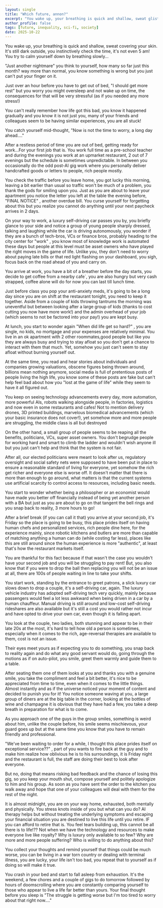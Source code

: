 ```yaml
---
layout: single
title: "Which future, annon?"
excerpt: "You wake up, your breathing is quick and shallow, sweat glistening all over your skin..."
author_profile: false
tags: [future, inequality, sci-fi, society]
date: 2025-10-22
---
```



You wake up, your breathing is quick and shallow, sweat covering your skin. It's still dark outside, you instinctively check the time, it's not even 5 am! You try to calm yourself down by breathing slowly...

"Just another nightmare" you think to yourself, how many so far just this month? way more than normal, you know something is wrong but you just can't put your finger on it.

Just over an hour before you have to get out of bed, "I should get more rest" but you worry you might oversleep and not wake up on time, the consequences for that will be very stressful (as if you needed any more stress!)

You can't really remember how life got this bad, you know it happened gradually and you know it is not just you, many of your friends and colleagues seem to be having similar experiences, you are all stuck!

You catch yourself mid-thought, "Now is not the time to worry, a long day ahead...."

After a restless period of time you are out of bed, getting ready for work...For your first job that is. You work full time as a pre-school teacher and during the evenings you work at an upmarket restaurant, 2 out of 7 evenings but the schedule is sometimes unpredictable. In between you occasionally do the odd post-AI gig work where you personally deliver handcrafted goods or letters to people, rich people mostly.

You check the traffic before you leave home, you got lucky this morning, leaving a bit earlier than usual so traffic won't be much of a problem, you thank the gods for smiling upon you. Just as you are about to leave your apartment you notice the letter you left at the table the evening before, "FINAL NOTICE" , another overdue bill. You curse yourself for forgetting about this but you realize you cannot do anything until your next paycheck arrives in 2 days.

On your way to work, a luxury self-driving car passes you by, you briefly glance to your side and notice a group of young people sharply dressed, talking and laughing while the car is driving autonomously, you wonder if they are a bunch of tech-bros, VCs or finance bros, probably heading to the city center for "work" , you know most of knowledge work is automated these days but people at this level must be asset owners who have played the right moves in the game of life. Unlike you, they don't need to worry about paying late bills or that red light flashing on your dashboard, you sigh, focus back on the road ahead of you and carry on.

You arrive at work, you have a bit of a breather before the day starts, you decide to get coffee from a nearby cafe`, you are also hungry but very cash strapped, coffee alone will do for now you can last till lunch time.

Just before class you pop your anti-anxiety meds, it's going to be a long day since you are on shift at the restaurant tonight, you need to keep it together. Aside from a couple of kids throwing tantrums the morning was uneventful but between looking after a large group of kids (thanks to cost cutting you now have more work!) and the admin overhead of your job (which seems to not be factored into your pay!) you are kept busy.

At lunch, you start to wonder again "When did life get so hard?" , you are single, no kids, no mortgage and your expenses are relatively minimal. You live in an ok apartment with 2 other roommates,good people but like you they are always busy and trying to stay afloat so you don't get a chance to interact with them that much. Yet, somehow you just can't seem to stay afloat without burning yourself out.

At the same time, you read and hear stories about individuals and companies growing valuations, obscene figures being thrown around, billions mean nothing anymore, social media is full of pretentious posts of people living the high life, you know some of these posts are fake but can't help feel bad about how you "lost at the game of life" while they seem to have it all figured out.

You keep on seeing technology advancements every day, more automation, more powerful AIs, robots walking alongside people, in factories, logistics and now even in some restaurants and cafes! Not to mention delivery drones, 3D printed buildings, marvelous biomedical advancements (which your basic insurance does not cover!), yet somehow more and more people are struggling, the middle class is all but destroyed

On the other hand, a small group of people seems to be reaping all the benefits, politicians, VCs, super asset owners. You don't begrudge people for working hard and smart to climb the ladder and wouldn't wish anyone ill but you just can't help and think that the system is not fair.

After all, our elected politicians were meant to look after us, regulatory oversight and social safety nets were supposed to have been put in place to ensure a reasonable standard of living for everyone, yet somehow the rich get richer and everyone else is worse off. It doesn't matter that there is more than enough to go around, what matters is that the current systems use artificial scarcity to control access to resources, including basic needs.


You start to wonder whether being a philosopher or an economist would have made you better off financially instead of being yet another person with a BA but just as you are about to go on that tangent the bell rings and you snap back to reality, 3 more hours to go!

After a brief break (if you can call it that) you arrive at your second job, it's Friday so the place is going to be busy, this place prides itself on having human chefs and personalized services, rich people dine here, for the experience mainly, since robotic kitchens and butlers are more than capable of matching anything a human can do (while costing far less), places like this are still around since the human experience is more "authentic", at least that's how the restaurant markets itself.

You are thankful for this fact because if that wasn't the case you wouldn't have your second job and you will be struggling to pay rent! But, you also know that if you were to drop the ball then replacing you will not be an issue at all, there are 100s of people waiting in line to take your shifts.

You start work, standing by the entrance to greet patrons, a slick luxury car slows down to drop a couple, it's a self-driving car, again. The luxury vehicle industry has adopted self-driving tech very quickly, mainly because passengers would feel a lot less awkward when being driven in a car by a human chauffeur. Manual driving is still around and low-cost self-driving rideshares are also available but it's still a cost you would rather not incur and have opted to drive your own car, even though it is falling apart.

You look at the couple, two ladies, both stunning and appear to be in their late 20s at the most, it's hard to tell how old a person is sometimes, especially when it comes to the rich, age-reversal therapies are available to them, cost is not an issue.

Their eyes meet yours as if expecting you to do something, you snap back to reality again and do what any good servant would do, going through the motions as if on auto-pilot, you smile, greet them warmly and guide them to a table.

After seating them one of them looks at you and thanks you with a genuine smile, you take the compliment and feel a bit better, it's nice to be appreciated from time to time, even when it comes to the little things. Almost instantly and as if the universe noticed your moment of content and decided to punish you for it! You notice someone waving at you, a large group of diners are at the big table in the corner, looking at the bottles of wine and champagne it is obvious that they have had a few, you take a deep breath in preparation for what is to come.

As you approach one of the guys in the group smiles, something is weird about him, unlike the couple before, his smile seems mischievous, your guard goes up but at the same time you know that you have to remain friendly and professional.

"We've been waiting to order for a while, I thought this place prides itself on exceptional service??" , part of you wants to fire back at the guy and to make him realize how oblivious he is to his surroundings, it is Friday night and the restaurant is full, the staff are doing their best to look after everyone.

But no, doing that means risking bad feedback and the chance of losing this gig, so you keep your mouth shut, compose yourself and politely apologize to him and his group. As soon as you have sent the order to the kitchen you walk away and hope that one of your colleagues will deal with them for the rest of the night.

It is almost midnight, you are on your way home, exhausted, both mentally and physically. You stress knots inside of you but what can you do? AI therapy helps but without treating the underlying symptoms and escaping your financial situation you are destined to live this life until you retire. IF you can afford to retire that is. You feel tears building up, this cannot be all there is to life!?? Not when we have the technology and resources to make everyone live like royalty? Why is luxury only available to so few? Why are more and more people suffering? Who is willing to do anything about this?

You collect your thoughts and remind yourself that things could be much worse, you can be living in a war torn country or dealing with terminal illness, you are lucky, your life isn't too bad, you repeat that to yourself as if doing so will make it true.

You crash in your bed and start to fall asleep from exhaustion. It's the weekend, a few chores and a couple of gigs to do tomorrow followed by hours of doomscrolling where you are constantly comparing yourself to those who appear to live a life far better than yours. Your final thought before you sleep is "The struggle is getting worse but I'm too tired to worry about that right now...."
